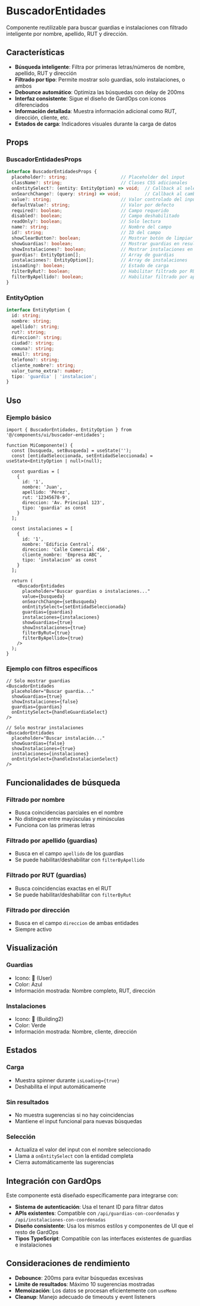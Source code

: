 # BuscadorEntidades

Componente reutilizable para buscar guardias e instalaciones con filtrado inteligente por nombre, apellido, RUT y dirección.

## Características

- **Búsqueda inteligente**: Filtra por primeras letras/números de nombre, apellido, RUT y dirección
- **Filtrado por tipo**: Permite mostrar solo guardias, solo instalaciones, o ambos
- **Debounce automático**: Optimiza las búsquedas con delay de 200ms
- **Interfaz consistente**: Sigue el diseño de GardOps con iconos diferenciados
- **Información detallada**: Muestra información adicional como RUT, dirección, cliente, etc.
- **Estados de carga**: Indicadores visuales durante la carga de datos

## Props

### BuscadorEntidadesProps

```typescript
interface BuscadorEntidadesProps {
  placeholder?: string;                    // Placeholder del input
  className?: string;                      // Clases CSS adicionales
  onEntitySelect?: (entity: EntityOption) => void;  // Callback al seleccionar
  onSearchChange?: (query: string) => void;         // Callback al cambiar búsqueda
  value?: string;                          // Valor controlado del input
  defaultValue?: string;                   // Valor por defecto
  required?: boolean;                      // Campo requerido
  disabled?: boolean;                      // Campo deshabilitado
  readOnly?: boolean;                      // Solo lectura
  name?: string;                           // Nombre del campo
  id?: string;                             // ID del campo
  showClearButton?: boolean;               // Mostrar botón de limpiar
  showGuardias?: boolean;                  // Mostrar guardias en resultados
  showInstalaciones?: boolean;             // Mostrar instalaciones en resultados
  guardias?: EntityOption[];               // Array de guardias
  instalaciones?: EntityOption[];          // Array de instalaciones
  isLoading?: boolean;                     // Estado de carga
  filterByRut?: boolean;                   // Habilitar filtrado por RUT
  filterByApellido?: boolean;              // Habilitar filtrado por apellido
}
```

### EntityOption

```typescript
interface EntityOption {
  id: string;
  nombre: string;
  apellido?: string;
  rut?: string;
  direccion?: string;
  ciudad?: string;
  comuna?: string;
  email?: string;
  telefono?: string;
  cliente_nombre?: string;
  valor_turno_extra?: number;
  tipo: 'guardia' | 'instalacion';
}
```

## Uso

### Ejemplo básico

```tsx
import { BuscadorEntidades, EntityOption } from '@/components/ui/buscador-entidades';

function MiComponente() {
  const [busqueda, setBusqueda] = useState('');
  const [entidadSeleccionada, setEntidadSeleccionada] = useState<EntityOption | null>(null);

  const guardias = [
    {
      id: '1',
      nombre: 'Juan',
      apellido: 'Pérez',
      rut: '12345678-9',
      direccion: 'Av. Principal 123',
      tipo: 'guardia' as const
    }
  ];

  const instalaciones = [
    {
      id: '1',
      nombre: 'Edificio Central',
      direccion: 'Calle Comercial 456',
      cliente_nombre: 'Empresa ABC',
      tipo: 'instalacion' as const
    }
  ];

  return (
    <BuscadorEntidades
      placeholder="Buscar guardias o instalaciones..."
      value={busqueda}
      onSearchChange={setBusqueda}
      onEntitySelect={setEntidadSeleccionada}
      guardias={guardias}
      instalaciones={instalaciones}
      showGuardias={true}
      showInstalaciones={true}
      filterByRut={true}
      filterByApellido={true}
    />
  );
}
```

### Ejemplo con filtros específicos

```tsx
// Solo mostrar guardias
<BuscadorEntidades
  placeholder="Buscar guardia..."
  showGuardias={true}
  showInstalaciones={false}
  guardias={guardias}
  onEntitySelect={handleGuardiaSelect}
/>

// Solo mostrar instalaciones
<BuscadorEntidades
  placeholder="Buscar instalación..."
  showGuardias={false}
  showInstalaciones={true}
  instalaciones={instalaciones}
  onEntitySelect={handleInstalacionSelect}
/>
```

## Funcionalidades de búsqueda

### Filtrado por nombre
- Busca coincidencias parciales en el nombre
- No distingue entre mayúsculas y minúsculas
- Funciona con las primeras letras

### Filtrado por apellido (guardias)
- Busca en el campo `apellido` de los guardias
- Se puede habilitar/deshabilitar con `filterByApellido`

### Filtrado por RUT (guardias)
- Busca coincidencias exactas en el RUT
- Se puede habilitar/deshabilitar con `filterByRut`

### Filtrado por dirección
- Busca en el campo `direccion` de ambas entidades
- Siempre activo

## Visualización

### Guardias
- Icono: 👤 (User)
- Color: Azul
- Información mostrada: Nombre completo, RUT, dirección

### Instalaciones
- Icono: 🏢 (Building2)
- Color: Verde
- Información mostrada: Nombre, cliente, dirección

## Estados

### Carga
- Muestra spinner durante `isLoading={true}`
- Deshabilita el input automáticamente

### Sin resultados
- No muestra sugerencias si no hay coincidencias
- Mantiene el input funcional para nuevas búsquedas

### Selección
- Actualiza el valor del input con el nombre seleccionado
- Llama a `onEntitySelect` con la entidad completa
- Cierra automáticamente las sugerencias

## Integración con GardOps

Este componente está diseñado específicamente para integrarse con:

- **Sistema de autenticación**: Usa el tenant ID para filtrar datos
- **APIs existentes**: Compatible con `/api/guardias-con-coordenadas` y `/api/instalaciones-con-coordenadas`
- **Diseño consistente**: Usa los mismos estilos y componentes de UI que el resto de GardOps
- **Tipos TypeScript**: Compatible con las interfaces existentes de guardias e instalaciones

## Consideraciones de rendimiento

- **Debounce**: 200ms para evitar búsquedas excesivas
- **Límite de resultados**: Máximo 10 sugerencias mostradas
- **Memoización**: Los datos se procesan eficientemente con `useMemo`
- **Cleanup**: Manejo adecuado de timeouts y event listeners 